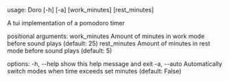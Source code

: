 usage: Doro [-h] [-a] [work_minutes] [rest_minutes]

A tui implementation of a pomodoro timer

positional arguments:
  work_minutes  Amount of minutes in work mode before sound plays (default: 25)
  rest_minutes  Amount of minutes in rest mode before sound plays (default: 5)

options:
  -h, --help    show this help message and exit
  -a, --auto    Automatically switch modes when time exceeds set minutes (default: False)
